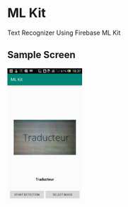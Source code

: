 # ML Kit

Text Recognizer Using Firebase ML Kit

## Sample Screen
<img src="https://raw.githubusercontent.com/eric-ampire/mlkit-demo/master/WhatsApp%20Image%202019-08-29%20at%2018.39.09.jpeg" height="300px"/>
